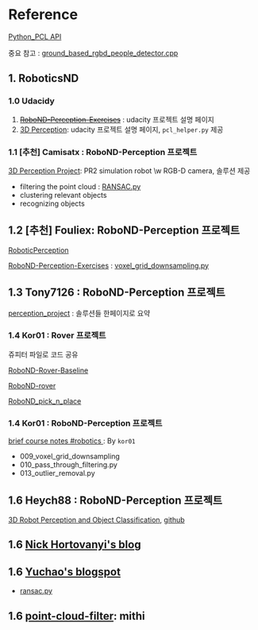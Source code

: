 # Reference 

[Python_PCL API](http://strawlab.github.io/python-pcl/)

중요 참고 : [ground_based_rgbd_people_detector.cpp](https://github.com/strawlab/python-pcl/blob/master/examples/official/Applications/ground_based_rgbd_people_detector.txt)


## 1. RoboticsND

### 1.0 Udacidy 

1. ~~[RoboND-Perception-Exercises](https://github.com/udacity/RoboND-Perception-Exercises)~~ : udacity 프로젝트 설명 페이지 
2. [3D Perception](https://github.com/udacity/RoboND-Perception-Project): udacity 프로젝트 설명 페이지, `pcl_helper.py` 제공


### 1.1 [추천] Camisatx : RoboND-Perception 프로젝트

[3D Perception Project](https://github.com/camisatx/RoboticsND/blob/master/projects/perception/README.md): PR2 simulation robot \w RGB-D camera, 솔루션 제공 
- filtering the point cloud : [RANSAC.py](https://github.com/camisatx/RoboticsND/blob/master/projects/perception/Exercise-1/RANSAC.py)
- clustering relevant objects 
- recognizing objects



## 1.2 [추천] Fouliex: RoboND-Perception 프로젝트

[RoboticPerception](https://github.com/fouliex/RoboticPerception)

[RoboND-Perception-Exercises](https://github.com/fouliex/RoboND-Perception-Exercises) : [voxel_grid_downsampling.py](https://github.com/fouliex/RoboND-Perception-Exercises/blob/master/Exercise-1/voxel_grid_downsampling.py)

## 1.3 Tony7126 : RoboND-Perception 프로젝트
 
[perception_project](https://github.com/tony7126/perception_project) : 솔루션들 한페이지로 요약


### 1.4 Kor01 : Rover 프로젝트 

쥬피터 파일로 코드 공유 
 
[RoboND-Rover-Baseline](https://github.com/kor01/RoboND-Rover-Baseline)

[RoboND-rover](https://github.com/kor01/RoboND-rover)
 
[RoboND_pick_n_place](https://github.com/kor01/RoboND_pick_n_place)

### 1.4 Kor01 : RoboND-Perception 프로젝트

[brief course notes #robotics ](https://gist.github.com/kor01/84b4c1c590583533811781a9209f243e): By `kor01`
- 009_voxel_grid_downsampling
- 010_pass_through_filtering.py
- 013_outlier_removal.py





## 1.6 Heych88 : RoboND-Perception 프로젝트


[3D Robot Perception and Object Classification](https://www.haidynmcleod.com/3d-robot-perception), [github](https://github.com/Heych88/udacity-robond-Perception)




## 1.6 [Nick Hortovanyi's blog](https://hortovanyi.wordpress.com/tag/robond/)

## 1.6 [Yuchao's blogspot ](http://www.yuchao.us/2017/09/robot-nd-a3-perception.html)
- [ransac.py](https://github.com/jychstar/NanoDegreeProject/blob/master/RoboND/p3_perception/RANSAC.py)

## 1.6 [point-cloud-filter](https://github.com/mithi/point-cloud-filter): mithi








